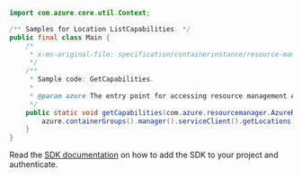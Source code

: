 ```java
import com.azure.core.util.Context;

/** Samples for Location ListCapabilities. */
public final class Main {
    /*
     * x-ms-original-file: specification/containerinstance/resource-manager/Microsoft.ContainerInstance/stable/2021-09-01/examples/CapabilitiesList.json
     */
    /**
     * Sample code: GetCapabilities.
     *
     * @param azure The entry point for accessing resource management APIs in Azure.
     */
    public static void getCapabilities(com.azure.resourcemanager.AzureResourceManager azure) {
        azure.containerGroups().manager().serviceClient().getLocations().listCapabilities("westus", Context.NONE);
    }
}
```

Read the [SDK documentation](https://github.com/Azure/azure-sdk-for-java/blob/azure-resourcemanager_2.14.0/sdk/resourcemanager/azure-resourcemanager/README.md) on how to add the SDK to your project and authenticate.
